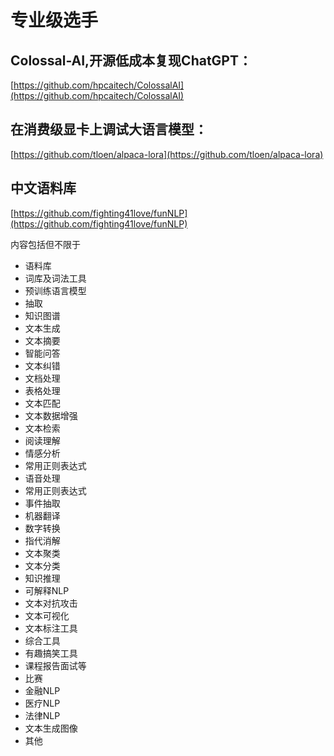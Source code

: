


# 专业级选手

## Colossal-AI,开源低成本复现ChatGPT：

[https://github.com/hpcaitech/ColossalAI](https://github.com/hpcaitech/ColossalAI)


## 在消费级显卡上调试大语言模型：

[https://github.com/tloen/alpaca-lora](https://github.com/tloen/alpaca-lora)


## 中文语料库

[https://github.com/fighting41love/funNLP](https://github.com/fighting41love/funNLP)

内容包括但不限于

* 语料库
* 词库及词法工具
* 预训练语言模型
* 抽取
* 知识图谱
* 文本生成
* 文本摘要
* 智能问答
* 文本纠错	
* 文档处理
* 表格处理
* 文本匹配
* 文本数据增强
* 文本检索
* 阅读理解
* 情感分析
* 常用正则表达式
* 语音处理
* 常用正则表达式
* 事件抽取
* 机器翻译
* 数字转换
* 指代消解
* 文本聚类
* 文本分类
* 知识推理
* 可解释NLP
* 文本对抗攻击	
* 文本可视化
* 文本标注工具
* 综合工具
* 有趣搞笑工具
* 课程报告面试等
* 比赛
* 金融NLP
* 医疗NLP
* 法律NLP
* 文本生成图像
* 其他
